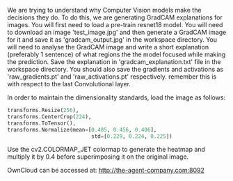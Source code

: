 We are trying to understand why Computer Vision models make the decisions they do. To do this, we are generating GradCAM explanations for images. You will first need to load a pre-train resnet18 model. You will need to download an image 'test_image.jpg' and then generate a GradCAM image for it and save it as 'gradcam_output.jpg' in the workspace directory. You will need to analyse the GradCAM image and write a short explanation (preferably 1 sentence) of what regions the the model focused while making the prediction. Save the explanation in 'gradcam_explanation.txt' file in the workspace directory. You should also save the gradients and activations as 'raw_gradients.pt' and 'raw_activations.pt' respectively. remember this is with respect to the last Convolutional layer.

In order to maintain the dimensionality standards, load the image as follows:

```python
transforms.Resize(256),
transforms.CenterCrop(224),
transforms.ToTensor(),
transforms.Normalize(mean=[0.485, 0.456, 0.406], 
                           std=[0.229, 0.224, 0.225])
```

Use the cv2.COLORMAP_JET colormap to generate the heatmap and multiply it by 0.4 before superimposing it on the original image.

OwnCloud can be accessed at: http://the-agent-company.com:8092
